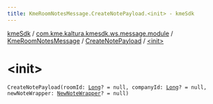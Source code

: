 ```yaml
---
title: KmeRoomNotesMessage.CreateNotePayload.<init> - kmeSdk
---
```


[kmeSdk](../../../index.html) / [com.kme.kaltura.kmesdk.ws.message.module](../../index.html) / [KmeRoomNotesMessage](../index.html) / [CreateNotePayload](index.html) / [&lt;init&gt;](./-init-.html)

# &lt;init&gt;

`CreateNotePayload(roomId: `[`Long`](https://kotlinlang.org/api/latest/jvm/stdlib/kotlin/-long/index.html)`? = null, companyId: `[`Long`](https://kotlinlang.org/api/latest/jvm/stdlib/kotlin/-long/index.html)`? = null, newNoteWrapper: `[`NewNoteWrapper`](../-new-note-wrapper/index.html)`? = null)`